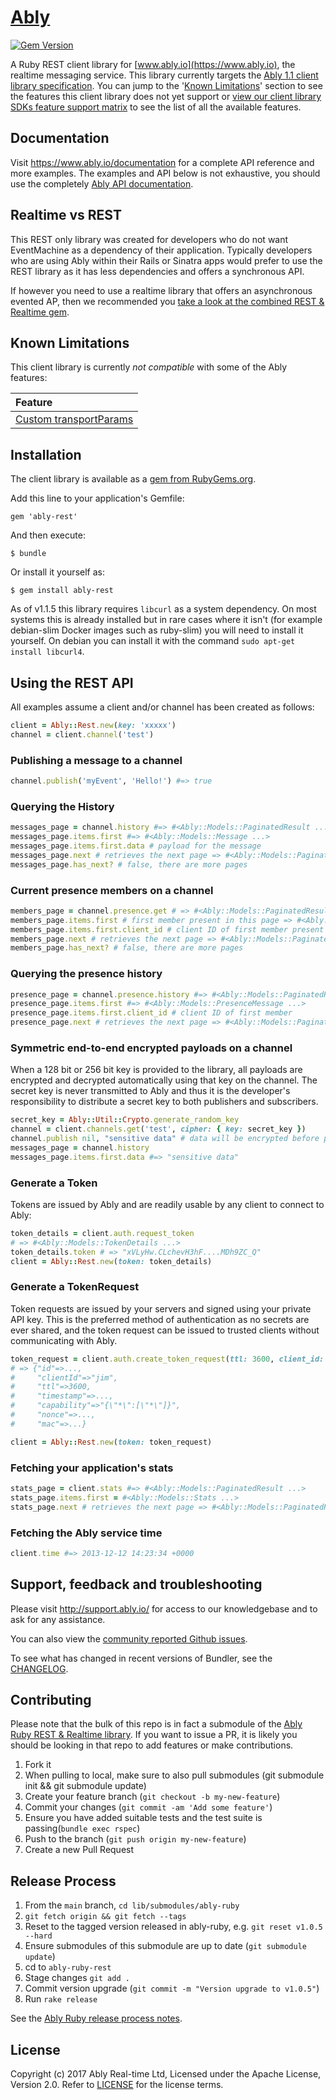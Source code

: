 # [Ably](https://www.ably.io)

[![Gem Version](https://badge.fury.io/rb/ably-rest.svg)](http://badge.fury.io/rb/ably-rest)

A Ruby REST client library for [www.ably.io](https://www.ably.io), the realtime messaging service. This library currently targets the [Ably 1.1 client library specification](https://www.ably.io/documentation/client-lib-development-guide/features/). You can jump to the '[Known Limitations](#known-limitations)' section to see the features this client library does not yet support or [view our client library SDKs feature support matrix](https://www.ably.io/download/sdk-feature-support-matrix) to see the list of all the available features.

## Documentation

Visit https://www.ably.io/documentation for a complete API reference and more examples. The examples and API below is not exhaustive, you should use the completely [Ably API documentation](https://www.ably.io/documentation).

## Realtime vs REST

This REST only library was created for developers who do not want EventMachine as a dependency of their application. Typically developers who are using Ably within their Rails or Sinatra apps would prefer to use the REST library as it has less dependencies and offers a synchronous API.

If however you need to use a realtime library that offers an asynchronous evented AP, then we recommended you [take a look at the combined REST & Realtime gem](https://rubygems.org/gems/ably).

## Known Limitations

This client library is currently *not compatible* with some of the Ably features:

| Feature |
| :--- |
| [Custom transportParams](https://www.ably.io/documentation/realtime/connection#client-options) |

## Installation

The client library is available as a [gem from RubyGems.org](https://rubygems.org/gems/ably-rest).

Add this line to your application's Gemfile:

    gem 'ably-rest'

And then execute:

    $ bundle

Or install it yourself as:

    $ gem install ably-rest

As of v1.1.5 this library requires `libcurl` as a system dependency. On most systems this is already installed but in rare cases where it isn't (for example debian-slim Docker images such as ruby-slim) you will need to install it yourself. On debian you can install it with the command `sudo apt-get install libcurl4`.

## Using the REST API

All examples assume a client and/or channel has been created as follows:

```ruby
client = Ably::Rest.new(key: 'xxxxx')
channel = client.channel('test')
```

### Publishing a message to a channel

```ruby
channel.publish('myEvent', 'Hello!') #=> true
```

### Querying the History

```ruby
messages_page = channel.history #=> #<Ably::Models::PaginatedResult ...>
messages_page.items.first #=> #<Ably::Models::Message ...>
messages_page.items.first.data # payload for the message
messages_page.next # retrieves the next page => #<Ably::Models::PaginatedResult ...>
messages_page.has_next? # false, there are more pages
```

### Current presence members on a channel

```ruby
members_page = channel.presence.get # => #<Ably::Models::PaginatedResult ...>
members_page.items.first # first member present in this page => #<Ably::Models::PresenceMessage ...>
members_page.items.first.client_id # client ID of first member present
members_page.next # retrieves the next page => #<Ably::Models::PaginatedResult ...>
members_page.has_next? # false, there are more pages
```

### Querying the presence history

```ruby
presence_page = channel.presence.history #=> #<Ably::Models::PaginatedResult ...>
presence_page.items.first #=> #<Ably::Models::PresenceMessage ...>
presence_page.items.first.client_id # client ID of first member
presence_page.next # retrieves the next page => #<Ably::Models::PaginatedResult ...>
```

### Symmetric end-to-end encrypted payloads on a channel

When a 128 bit or 256 bit key is provided to the library, all payloads are encrypted and decrypted automatically using that key on the channel. The secret key is never transmitted to Ably and thus it is the developer's responsibility to distribute a secret key to both publishers and subscribers.

```ruby
secret_key = Ably::Util::Crypto.generate_random_key
channel = client.channels.get('test', cipher: { key: secret_key })
channel.publish nil, "sensitive data" # data will be encrypted before publish
messages_page = channel.history
messages_page.items.first.data #=> "sensitive data"
```

### Generate a Token

Tokens are issued by Ably and are readily usable by any client to connect to Ably:

```ruby
token_details = client.auth.request_token
# => #<Ably::Models::TokenDetails ...>
token_details.token # => "xVLyHw.CLchevH3hF....MDh9ZC_Q"
client = Ably::Rest.new(token: token_details)
```

### Generate a TokenRequest

Token requests are issued by your servers and signed using your private API key. This is the preferred method of authentication as no secrets are ever shared, and the token request can be issued to trusted clients without communicating with Ably.

```ruby
token_request = client.auth.create_token_request(ttl: 3600, client_id: 'jim')
# => {"id"=>...,
#     "clientId"=>"jim",
#     "ttl"=>3600,
#     "timestamp"=>...,
#     "capability"=>"{\"*\":[\"*\"]}",
#     "nonce"=>...,
#     "mac"=>...}

client = Ably::Rest.new(token: token_request)
```

### Fetching your application's stats

```ruby
stats_page = client.stats #=> #<Ably::Models::PaginatedResult ...>
stats_page.items.first = #<Ably::Models::Stats ...>
stats_page.next # retrieves the next page => #<Ably::Models::PaginatedResult ...>
```

### Fetching the Ably service time

```ruby
client.time #=> 2013-12-12 14:23:34 +0000
```

## Support, feedback and troubleshooting

Please visit http://support.ably.io/ for access to our knowledgebase and to ask for any assistance.

You can also view the [community reported Github issues](https://github.com/ably/ably-ruby-rest/issues).

To see what has changed in recent versions of Bundler, see the [CHANGELOG](CHANGELOG.md).

## Contributing

Please note that the bulk of this repo is in fact a submodule of the [Ably Ruby REST & Realtime library](https://github.com/ably/ably-ruby). If you want to issue a PR, it is likely you should be looking in that repo to add features or make contributions.

1. Fork it
2. When pulling to local, make sure to also pull submodules (git submodule init && git submodule update)
3. Create your feature branch (`git checkout -b my-new-feature`)
4. Commit your changes (`git commit -am 'Add some feature'`)
5. Ensure you have added suitable tests and the test suite is passing(`bundle exec rspec`)
6. Push to the branch (`git push origin my-new-feature`)
7. Create a new Pull Request

## Release Process

1. From the `main` branch, `cd lib/submodules/ably-ruby`
2. `git fetch origin && git fetch --tags`
3. Reset to the tagged version released in ably-ruby, e.g. `git reset v1.0.5 --hard`
4. Ensure submodules of this submodule are up to date (`git submodule update`)
5. cd to `ably-ruby-rest`
6. Stage changes `git add .`
7. Commit version upgrade (`git commit -m "Version upgrade to v1.0.5"`)
8. Run `rake release`

See the [Ably Ruby release process notes](https://github.com/ably/ably-ruby#release-process).

## License

Copyright (c) 2017 Ably Real-time Ltd, Licensed under the Apache License, Version 2.0.  Refer to [LICENSE](LICENSE) for the license terms.
